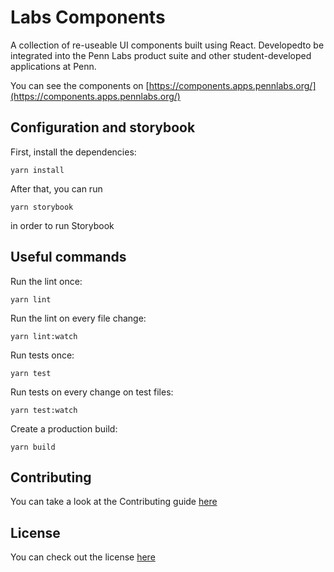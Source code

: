 # Labs Components
A collection of re-useable UI components built using React. Developedto be integrated into the Penn Labs product suite and other student-developed applications at Penn.

You can see the components on [https://components.apps.pennlabs.org/](https://components.apps.pennlabs.org/)


## Configuration and storybook
First, install the dependencies:
```
yarn install
```

After that, you can run
```
yarn storybook
```
in order to run Storybook


## Useful commands
Run the lint once:
```
yarn lint
```

Run the lint on every file change:
```
yarn lint:watch
```

Run tests once:
```
yarn test
```

Run tests on every change on test files:
```
yarn test:watch
```

Create a production build:
```
yarn build
```

## Contributing
You can take a look at the Contributing guide [here](https://github.com/pennlabs/components/blob/master/CONTRIBUTING.md)


## License
You can check out the license [here](https://github.com/pennlabs/components/blob/master/LICENSE)
